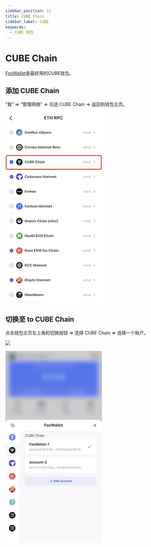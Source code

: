 ```yaml
---
sidebar_position: 11
title: CUBE Chain
sidebar_label: CUBE
keywords:
  - CUBE 钱包
---
```


# CUBE Chain
[FoxWallet](https://foxwallet.com)是最好用的CUBE钱包。

## 添加 CUBE Chain

“我” => “管理网络” => 勾选 CUBE Chain => 返回到钱包主页。

![](../img/add-cube.webp)

## 切换至 to CUBE Chain

点击钱包主页左上角的切换按钮 => 选择 CUBE Chain => 选择一个账户。

<img src="/img/docs/switch-entrance.webp" width="320" />

![](../img/switch-cube.webp)